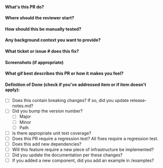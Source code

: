 #### What's this PR do?

#### Where should the reviewer start?

#### How should this be manually tested?

#### Any background context you want to provide?

#### What ticket or issue # does this fix?

#### Screenshots (if appropriate)

#### What gif best describes this PR or how it makes you feel?

#### Definition of Done (check if you've addressed item or if item doesn't apply):
- [ ] Does this contain breaking changes? If so, did you update release-notes.md?
- [ ] Did you bump the version number?
    - [ ] Major
    - [ ] Minor
    - [ ] Path
- [ ] Is there appropriate unit test coverage?
- [ ] Does this PR require a regression test? All fixes require a regression test.
- [ ] Does this add new dependencies?
- [ ] Will this feature require a new piece of infrastructure be implemented?
- [ ] Did you update the documentation per these changes?
- [ ] If you added a new component, did you add an example in /examples?